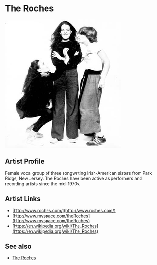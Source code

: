 # The Roches

![](../../assets/artists/The_Roches.png)

## Artist Profile

Female vocal group of three songwriting Irish-American sisters from Park Ridge, New Jersey. The Roches have been active as performers and recording artists since the mid-1970s.

## Artist Links

- [http://www.roches.com/](http://www.roches.com/)
- [http://www.myspace.com/theRoches](http://www.myspace.com/theRoches)
- [https://en.wikipedia.org/wiki/The_Roches](https://en.wikipedia.org/wiki/The_Roches)


## See also

- [The Roches](The_Roches.md)
